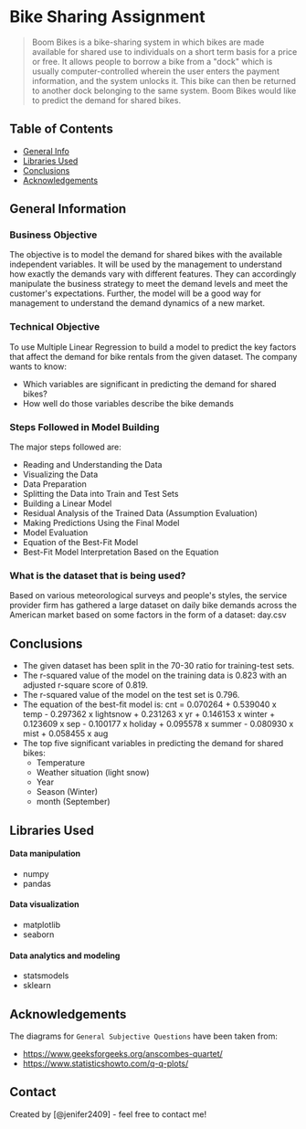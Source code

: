 # Bike Sharing Assignment
> Boom Bikes is a bike-sharing system in which bikes are made available for shared use to individuals on a short term basis for a price or free. It allows people to borrow a bike from a "dock" which is usually computer-controlled wherein the user enters the payment information, and the system unlocks it. This bike can then be returned to another dock belonging to the same system. Boom Bikes would like to predict the demand for shared bikes.

## Table of Contents
* [General Info](#general-information)
* [Libraries Used](#libraries-used)
* [Conclusions](#conclusions)
* [Acknowledgements](#acknowledgements)

<!-- You can include any other section that is pertinent to your problem -->

## General Information
### Business Objective
The objective is to model the demand for shared bikes with the available independent variables. It will be used by the management to understand how exactly the demands vary with different features. They can accordingly manipulate the business strategy to meet the demand levels and meet the customer's expectations. Further, the model will be a good way for management to understand the demand dynamics of a new market.
### Technical Objective
To use Multiple Linear Regression to build a model to predict the key factors that affect the demand for bike rentals from the given dataset. The company wants to know:
  - Which variables are significant in predicting the demand for shared bikes?
  - How well do those variables describe the bike demands
### Steps Followed in Model Building
The major steps followed are:
- Reading and Understanding the Data
- Visualizing the Data
- Data Preparation
- Splitting the Data into Train and Test Sets
- Building a Linear Model
- Residual Analysis of the Trained Data (Assumption Evaluation)
- Making Predictions Using the Final Model
- Model Evaluation
- Equation of the Best-Fit Model
- Best-Fit Model Interpretation Based on the Equation

### What is the dataset that is being used?
Based on various meteorological surveys and people's styles, the service provider firm has gathered a large dataset on daily bike demands across the American market based on some factors in the form of a dataset: day.csv

## Conclusions
- The given dataset has been split in the 70-30 ratio for training-test sets.
- The r-squared value of the model on the training data is 0.823 with an adjusted r-square score of 0.819.
- The r-squared value of the model on the test set is 0.796.
- The equation of the best-fit model is: 
  cnt = 0.070264 + 0.539040 x temp - 0.297362 x lightsnow + 0.231263 x yr + 0.146153 x winter + 0.123609 x sep - 0.100177 x holiday + 0.095578 x summer - 0.080930 x mist + 0.058455 x aug
- The top five significant variables in predicting the demand for shared bikes:
  - Temperature
  - Weather situation (light snow)
  - Year
  - Season (Winter)
  - month (September)

## Libraries Used
#### Data manipulation
- numpy
- pandas
#### Data visualization
- matplotlib
- seaborn
#### Data analytics and modeling
- statsmodels
- sklearn

## Acknowledgements
The diagrams for `General Subjective Questions` have been taken from:
- https://www.geeksforgeeks.org/anscombes-quartet/
- https://www.statisticshowto.com/q-q-plots/

## Contact
Created by [@jenifer2409] - feel free to contact me!
